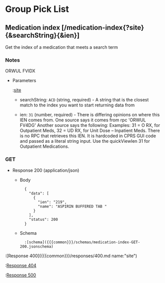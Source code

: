 # Group Pick List

## Medication index [/medication-index{?site}{&searchString}{&ien}]

Get the index of a medication that meets a search term

### Notes

ORWUL FVIDX

+ Parameters

    :[site]({{{common}}}/parameters/site.md)

    + searchString: `ACD` (string, required) - A string that is the closest match to the index you want to start returning data from

    + ien: `31` (number, required) - There is differing opinions on where this IEN comes from. One source says it comes from rpc 'ORWUL FV4DG' Another source says the following: Examples:  31 = O RX, for Outpatient Meds, 32 = UD RX, for Unit Dose – Inpatient Meds. There is no RPC that retrieves this IEN.  It is hardcoded in CPRS GUI code and passed as a literal string input. Use the quickViewIen 31 for Outpatient Medications.

### GET

+ Response 200 (application/json)

    + Body

			{
			  "data": [
			    {
			      "ien": "219",
			      "name": "ASPIRIN BUFFERED TAB "
			    }
			  ],
			  "status": 200
			}

    + Schema

            :[schema]({{{common}}}/schemas/medication-index-GET-200.jsonschema)

:[Response 400]({{{common}}}/responses/400.md name:"site")

:[Response 404]({{{common}}}/responses/404.md)

:[Response 500]({{{common}}}/responses/500.md)


